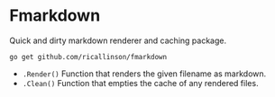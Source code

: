# Fmarkdown

Quick and dirty markdown renderer and caching package.

	go get github.com/ricallinson/fmarkdown

* `.Render()` Function that renders the given filename as markdown.
* `.Clean()` Function that empties the cache of any rendered files.